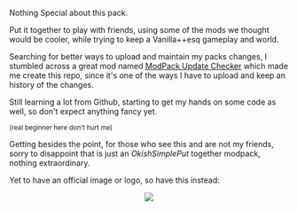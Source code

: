 
Nothing Special about this pack.

Put it together to play with friends, using some of the mods we thought would be cooler, while trying to keep a Vanilla++esq gameplay and world.

Searching for better ways to upload and maintain my packs changes, I stumbled across a great mod named [ModPack Update Checker](https://www.curseforge.com/minecraft/mc-mods/modpack-update-checker)
which made me create this repo, since it's one of the ways I have to upload and keep an history of the changes.

Still learning a lot from Github, starting to get my hands on some code as well, so don't expect anything fancy yet. 

<sub>(real beginner here don't hurt me)


Getting besides the point, for those who see this and are not my friends, sorry to disappoint that is just an *OkishSimplePut* together modpack, nothing extraordinary.


Yet to have an official image or logo, so have this instead:

<div align="center">
  <img src="https://github.com/user-attachments/assets/aa683709-6137-4838-9842-ce21b575aecf">
</div>
